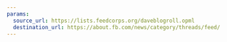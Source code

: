 ```yaml
---
params:
  source_url: https://lists.feedcorps.org/daveblogroll.opml
  destination_url: https://about.fb.com/news/category/threads/feed/
---
```

